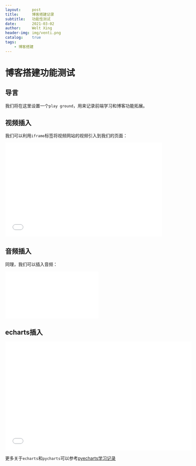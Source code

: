 ```yaml
---
layout:     post
title:      博客搭建记录
subtitle:   功能性测试
date:       2021-03-02
author:     Welt Xing
header-img: img/venti.png
catalog:    true
tags:
    - 博客搭建
---
```


# 博客搭建功能测试

## 导言

我们将在这里设置一个`play ground`，用来记录前端学习和博客功能拓展。

## 视频插入

我们可以利用`iframe`标签将视频网站的视频引入到我们的页面：

<div style="position: relative; padding: 30% 45%;">
    <iframe style="position: absolute; width: 100%; height: 100%; left: 0; top: 0;" 
        src="//player.bilibili.com/player.html?aid=712909579&bvid=BV1hD4y1X7Rm&cid=260231284&page=1" 
        scrolling="no" 
        border="0" 
        frameborder="no" 
        framespacing="0" 
        allowfullscreen="true">
    </iframe>
</div>

## 音频插入

同理，我们可以插入音频：

<iframe src="/file/陈致逸,HOYO-MiX - Letter From Ajax 埃阿斯的回信.mp3" 
        frameborder="no">
</iframe>

## echarts插入

<div>
    <iframe src="/file/render.html" 
        scrolling="no" 
        allowfullscreen="true" 
        width="600" 
        height="350" 
        frameborder="no">
    </iframe>
</div>

更多关于`echarts`和`pycharts`可以参考[pyecharts学习记录](https://welts.xyz/2021/03/03/pyecharts-learn/)